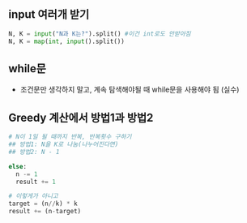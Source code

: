 ## input 여러개 받기
```python
N, K = input("N과 K는?").split() #이건 int로도 안받아짐
N, K = map(int, input().split())
```
## while문
- 조건문만 생각하지 말고, 계속 탐색해야될 때 while문을 사용해야 됨 (실수)

## Greedy 계산에서 방법1과 방법2
```python
# N이 1일 될 때까지 반복, 반복횟수 구하기
## 방법1: N을 K로 나눔(나누어진다면)
## 방법2: N - 1

else:
  n -= 1
  result += 1

# 이렇게가 아니고
target = (n//k) * k
result += (n-target)

```
